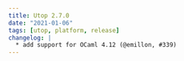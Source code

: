 ```yaml
---
title: Utop 2.7.0
date: "2021-01-06"
tags: [utop, platform, release]
changelog: |
  * add support for OCaml 4.12 (@emillon, #339)
---
```


